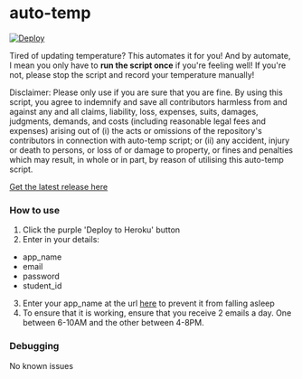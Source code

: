 # auto-temp
[![Deploy](https://www.herokucdn.com/deploy/button.svg)](https://heroku.com/deploy?template=https://github.com/seancze/fully-auto-temp/tree/heroku)

Tired of updating temperature? This automates it for you!
And by automate, I mean you only have to **run the script once** if you're feeling well!
If you're not, please stop the script and record your temperature manually!

Disclaimer: Please only use if you are sure that you are fine.
By using this script, you agree to indemnify and save all contributors harmless from and against any and all claims, liability, loss, expenses, suits, damages, judgments, demands, and costs (including reasonable legal fees and expenses) arising out of (i) the acts or omissions of the repository's contributors in connection with auto-temp script; or (ii) any accident, injury or death to persons, or loss of or damage to property, or fines and penalties which may result, in whole or in part, by reason of utilising this auto-temp script.

[Get the latest release here](https://github.com/shohamc1/auto-temp/releases)

### How to use
1. Click the purple 'Deploy to Heroku' button
2. Enter in your details:
- app_name
- email
- password
- student_id
3. Enter your app_name at the url [here](https://kaffeine.herokuapp.com/) to prevent it from falling asleep
4. To ensure that it is working, ensure that you receive 2 emails a day. One between 6-10AM and the other between 4-8PM.

 ### Debugging
 No known issues

